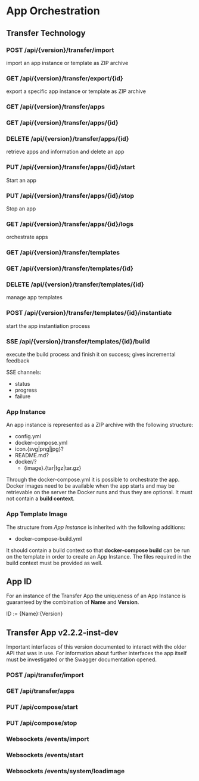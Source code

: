 # App Orchestration

## Transfer Technology

### POST /api/{version}/transfer/import
import an app instance or template as ZIP archive

### GET /api/{version}/transfer/export/{id}
export a specific app instance or template as ZIP archive

### GET /api/{version}/transfer/apps
### GET /api/{version}/transfer/apps/{id}
### DELETE /api/{version}/transfer/apps/{id}
retrieve apps and information and delete an app

### PUT /api/{version}/transfer/apps/{id}/start
Start an app

### PUT /api/{version}/transfer/apps/{id}/stop
Stop an app

### GET /api/{version}/transfer/apps/{id}/logs
orchestrate apps

### GET /api/{version}/transfer/templates
### GET /api/{version}/transfer/templates/{id}
### DELETE /api/{version}/transfer/templates/{id}
manage app templates

### POST /api/{version}/transfer/templates/{id}/instantiate
start the app instantiation process

### SSE /api/{version}/transfer/templates/{id}/build
execute the build process and finish it on success; gives incremental feedback

SSE channels:
- status
- progress
- failure

### App Instance

An app instance is represented as a ZIP archive with the following structure:
- config.yml
- docker-compose.yml
- icon.{svg|png|jpg}?
- README.md?
- docker/?
    - {image}.{tar|tgz|tar.gz}

Through the docker-compose.yml it is possible to orchestrate the app. Docker images need to be available when the app starts and may be retrievable on the server the Docker runs and thus they are optional. It must not contain a **build context**.

### App Template Image

The structure from *App Instance* is inherited with the following additions:
- docker-compose-build.yml

It should contain a build context so that **docker-compose build** can be run on the template in order to create an App Instance. The files required in the build context must be provided as well.

## App ID

For an instance of the Transfer App the uniqueness of an App Instance is guaranteed by the combination of **Name** and **Version**.

ID := {Name}:{Version}

## Transfer App v2.2.2-inst-dev
Important interfaces of this version documented to interact with the older API that was in use. For information about further interfaces the app itself must be investigated or the Swagger documentation opened.

### POST /api/transfer/import

### GET /api/transfer/apps

### PUT /api/compose/start

### PUT /api/compose/stop

### Websockets /events/import

### Websockets /events/start

### Websockets /events/system/loadimage
